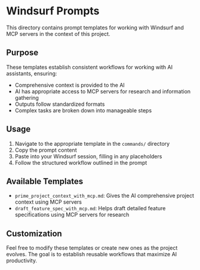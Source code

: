 # Windsurf Prompts

This directory contains prompt templates for working with Windsurf and MCP servers in the context of this project.

## Purpose
These templates establish consistent workflows for working with AI assistants, ensuring:
- Comprehensive context is provided to the AI
- AI has appropriate access to MCP servers for research and information gathering
- Outputs follow standardized formats
- Complex tasks are broken down into manageable steps

## Usage
1. Navigate to the appropriate template in the `commands/` directory
2. Copy the prompt content
3. Paste into your Windsurf session, filling in any placeholders
4. Follow the structured workflow outlined in the prompt

## Available Templates
- `prime_project_context_with_mcp.md`: Gives the AI comprehensive project context using MCP servers
- `draft_feature_spec_with_mcp.md`: Helps draft detailed feature specifications using MCP servers for research

## Customization
Feel free to modify these templates or create new ones as the project evolves. The goal is to establish reusable workflows that maximize AI productivity.
